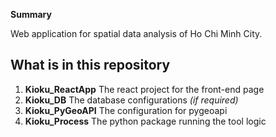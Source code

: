 **Summary**

Web application for spatial data analysis of Ho Chi Minh City.

## What is in this repository

1. **Kioku_ReactApp** The react project for the front-end page
2. **Kioku_DB** The database configurations _(if required)_
3. **Kioku_PyGeoAPI** The configuration for pygeoapi
4. **Kioku_Process** The python package running the tool logic
